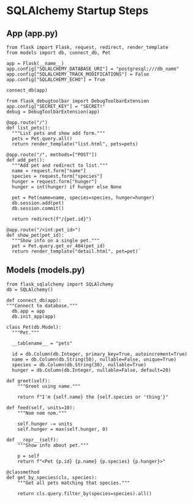 # SQLAlchemy Startup Steps

## App (app.py)

    from flask import Flask, request, redirect, render_template
    from models import db, connect_db, Pet

    app = Flask(__name__)
    app.config["SQLALCHEMY_DATABASE_URI"] = "postgresql:///db_name"
    app.config["SQLALCHEMY_TRACK_MODIFICATIONS"] = False
    app.config["SQLALCHEMY_ECHO"] = True

    connect_db(app)

    from flask_debugtoolbar import DebugToolbarExtension
    app.config["SECRET_KEY"] = "SECRET!"
    debug = DebugToolbarExtension(app)

    @app.route("/")
    def list_pets():
      """List pets and show add form."""
      pets = Pet.query.all()
      return render_template("list.html", pets=pets)

    @app.route("/", methods=["POST"])
    def add_pet():
      """Add pet and redirect to list."""
      name = request.form["name"]
      species = request.form["species"]
      hunger = request.form["hunger"]
      hunger = int(hunger) if hunger else None

      pet = Pet(name=name, species=species, hunger=hunger)
      db.session.add(pet)
      db.session.commit()

      return redirect(f"/{pet.id}")

    @app.route("/<int:pet_id>")
    def show_pet(pet_id):
      """Show info on a single pet."""
      pet = Pet.query.get_or_404(pet_id)
      return render_template("detail.html", pet=pet)`

## Models (models.py)

    from flask_sqlalchemy import SQLAlchemy
    db = SQLAlchemy()

    def connect_db(app):
    """Connect to database."""
      db.app = app
      db.init_app(app)

    class Pet(db.Model):
      """Pet."""

      __tablename__ = "pets"

      id = db.Column(db.Integer, primary_key=True, autoincrement=True)
      name = db.Column(db.String(50), nullable=False, unique=True)
      species = db.Column(db.String(30), nullable=True)
      hunger = db.Column(db.Integer, nullable=False, default=20)

    def greet(self):
        """Greet using name."""

        return f"I'm {self.name} the {self.species or 'thing'}"

    def feed(self, units=10):
        """Nom nom nom."""

        self.hunger -= units
        self.hunger = max(self.hunger, 0)

    def __repr__(self):
        """Show info about pet."""

        p = self
        return f"<Pet {p.id} {p.name} {p.species} {p.hunger}>"

    @classmethod
    def get_by_species(cls, species):
        """Get all pets matching that species."""

        return cls.query.filter_by(species=species).all()
